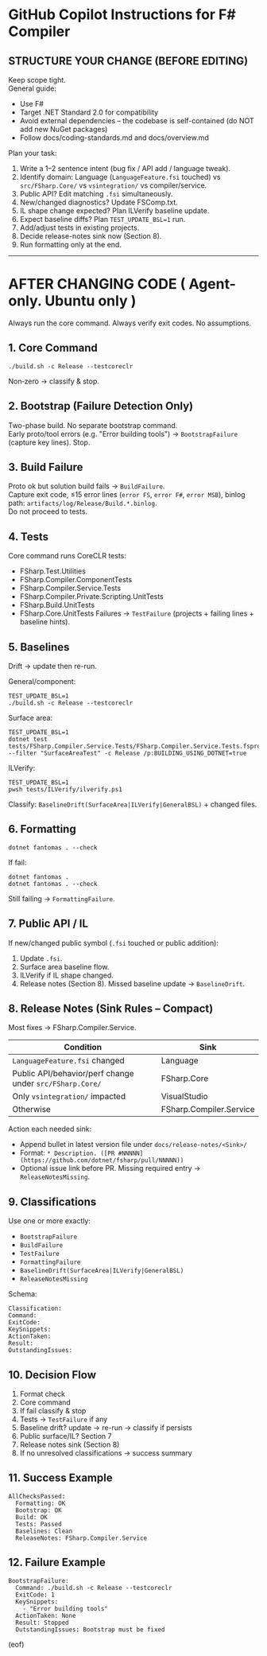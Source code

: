 # GitHub Copilot Instructions for F# Compiler

## STRUCTURE YOUR CHANGE (BEFORE EDITING)
Keep scope tight.  
General guide:
- Use F#
- Target .NET Standard 2.0 for compatibility
- Avoid external dependencies – the codebase is self-contained (do NOT add new NuGet packages)
- Follow docs/coding-standards.md and docs/overview.md

Plan your task:
1. Write a 1–2 sentence intent (bug fix / API add / language tweak).  
2. Identify domain: Language (`LanguageFeature.fsi` touched) vs `src/FSharp.Core/` vs `vsintegration/` vs compiler/service.  
3. Public API? Edit matching `.fsi` simultaneously.  
4. New/changed diagnostics? Update FSComp.txt.  
5. IL shape change expected? Plan ILVerify baseline update.  
6. Expect baseline diffs? Plan `TEST_UPDATE_BSL=1` run.  
7. Add/adjust tests in existing projects.  
8. Decide release-notes sink now (Section 8).  
9. Run formatting only at the end.

---

# AFTER CHANGING CODE ( Agent-only. Ubuntu only )

Always run the core command. Always verify exit codes. No assumptions.

## 1. Core Command
```
./build.sh -c Release --testcoreclr
```
Non‑zero → classify & stop.

## 2. Bootstrap (Failure Detection Only)
Two-phase build. No separate bootstrap command.  
Early proto/tool errors (e.g. "Error building tools") → `BootstrapFailure` (capture key lines). Stop.

## 3. Build Failure
Proto ok but solution build fails → `BuildFailure`.  
Capture exit code, ≤15 error lines (`error FS`, `error F#`, `error MSB`), binlog path: `artifacts/log/Release/Build.*.binlog`.  
Do not proceed to tests.

## 4. Tests
Core command runs CoreCLR tests:
- FSharp.Test.Utilities
- FSharp.Compiler.ComponentTests
- FSharp.Compiler.Service.Tests
- FSharp.Compiler.Private.Scripting.UnitTests
- FSharp.Build.UnitTests
- FSharp.Core.UnitTests
Failures → `TestFailure` (projects + failing lines + baseline hints).

## 5. Baselines
Drift → update then re-run.

General/component:
```
TEST_UPDATE_BSL=1
./build.sh -c Release --testcoreclr
```
Surface area:
```
TEST_UPDATE_BSL=1 
dotnet test tests/FSharp.Compiler.Service.Tests/FSharp.Compiler.Service.Tests.fsproj --filter "SurfaceAreaTest" -c Release /p:BUILDING_USING_DOTNET=true
```
ILVerify:
```
TEST_UPDATE_BSL=1 
pwsh tests/ILVerify/ilverify.ps1
```
Classify: `BaselineDrift(SurfaceArea|ILVerify|GeneralBSL)` + changed files.

## 6. Formatting
```
dotnet fantomas . --check
```
If fail:
```
dotnet fantomas .
dotnet fantomas . --check
```
Still failing → `FormattingFailure`.

## 7. Public API / IL
If new/changed public symbol (`.fsi` touched or public addition):
1. Update `.fsi`.
2. Surface area baseline flow.
3. ILVerify if IL shape changed.
4. Release notes (Section 8).
Missed baseline update → `BaselineDrift`.

## 8. Release Notes (Sink Rules – Compact)
Most fixes → FSharp.Compiler.Service.

| Condition | Sink |
|-----------|------|
| `LanguageFeature.fsi` changed | Language |
| Public API/behavior/perf change under `src/FSharp.Core/` | FSharp.Core |
| Only `vsintegration/` impacted | VisualStudio |
| Otherwise | FSharp.Compiler.Service |

Action each needed sink:
- Append bullet in latest version file under `docs/release-notes/<Sink>/`
- Format: `* Description. ([PR #NNNNN](https://github.com/dotnet/fsharp/pull/NNNNN))`
- Optional issue link before PR.
Missing required entry → `ReleaseNotesMissing`.

## 9. Classifications
Use one or more exactly:
- `BootstrapFailure`
- `BuildFailure`
- `TestFailure`
- `FormattingFailure`
- `BaselineDrift(SurfaceArea|ILVerify|GeneralBSL)`
- `ReleaseNotesMissing`

Schema:
```
Classification:
Command:
ExitCode:
KeySnippets:
ActionTaken:
Result:
OutstandingIssues:
```

## 10. Decision Flow
1. Format check  
2. Core command  
3. If fail classify & stop  
4. Tests → `TestFailure` if any  
5. Baseline drift? update → re-run → classify if persists  
6. Public surface/IL? Section 7  
7. Release notes sink (Section 8)  
8. If no unresolved classifications → success summary

## 11. Success Example
```
AllChecksPassed:
  Formatting: OK
  Bootstrap: OK
  Build: OK
  Tests: Passed
  Baselines: Clean
  ReleaseNotes: FSharp.Compiler.Service
```

## 12. Failure Example
```
BootstrapFailure:
  Command: ./build.sh -c Release --testcoreclr
  ExitCode: 1
  KeySnippets:
    - "Error building tools"
  ActionTaken: None
  Result: Stopped
  OutstandingIssues: Bootstrap must be fixed
```
(eof)
